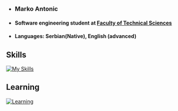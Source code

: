 
- ### Marko Antonic
- #### Software engineering student at [Faculty of Technical Sciences](http://www.ftn.uns.ac.rs/n42005507/software-and-information-technologies)
- #### Languages: Serbian(Native), English (advanced)

## Skills
[![My Skills](https://skillicons.dev/icons?i=java,cs,py&theme=dark)](https://skillicons.dev)

## Learning
[![Learning](https://skillicons.dev/icons?i=angular,spring,go,docker&theme=dark)](https://skillicons.dev)

